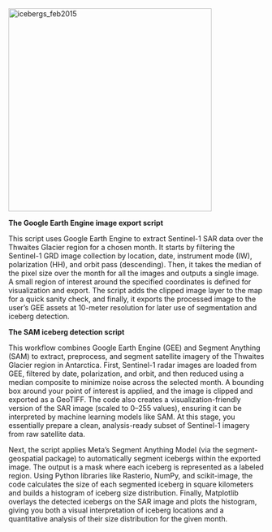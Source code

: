 
<img width="400" height="400" alt="icebergs_feb2015" src="https://github.com/user-attachments/assets/ef86964d-7980-4d79-a7b4-06b5c0c78f6e" />


**The Google Earth Engine image export script**

This script uses Google Earth Engine to extract Sentinel-1 SAR data over the Thwaites Glacier region for a chosen month. It starts by filtering the Sentinel-1 GRD image collection by location, date, instrument mode (IW), polarization (HH), and orbit pass (descending). Then, it takes the median of the pixel size over the month for all the images and outputs a single image. A small region of interest around the specified coordinates is defined for visualization and export. The script adds the clipped image layer to the map for a quick sanity check, and finally, it exports the processed image to the user’s GEE assets at 10-meter resolution for later use of segmentation and iceberg detection. 

**The SAM iceberg detection script**

This workflow combines Google Earth Engine (GEE) and Segment Anything (SAM) to extract, preprocess, and segment satellite imagery of the Thwaites Glacier region in Antarctica. First, Sentinel-1 radar images are loaded from GEE, filtered by date, polarization, and orbit, and then reduced using a median composite to minimize noise across the selected month. A bounding box around your point of interest is applied, and the image is clipped and exported as a GeoTIFF. The code also creates a visualization-friendly version of the SAR image (scaled to 0–255 values), ensuring it can be interpreted by machine learning models like SAM. At this stage, you essentially prepare a clean, analysis-ready subset of Sentinel-1 imagery from raw satellite data.

Next, the script applies Meta’s Segment Anything Model (via the segment-geospatial package) to automatically segment icebergs within the exported image. The output is a mask where each iceberg is represented as a labeled region. Using Python libraries like Rasterio, NumPy, and scikit-image, the code calculates the size of each segmented iceberg in square kilometers and builds a histogram of iceberg size distribution. Finally, Matplotlib overlays the detected icebergs on the SAR image and plots the histogram, giving you both a visual interpretation of iceberg locations and a quantitative analysis of their size distribution for the given month.
